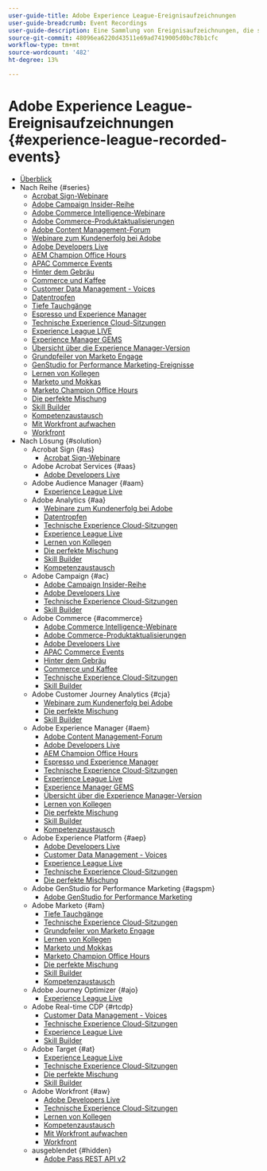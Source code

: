 ```yaml
---
user-guide-title: Adobe Experience League-Ereignisaufzeichnungen
user-guide-breadcrumb: Event Recordings
user-guide-description: Eine Sammlung von Ereignisaufzeichnungen, die sich auf die Verwendung von Adobe Enterprise-Produkten konzentrieren
source-git-commit: 48096ea6220d43511e69ad7419005d0bc78b1cfc
workflow-type: tm+mt
source-wordcount: '482'
ht-degree: 13%

---
```



# Adobe Experience League-Ereignisaufzeichnungen {#experience-league-recorded-events}

+ [Überblick](overview.md)
+ Nach Reihe {#series}
   + [Acrobat Sign-Webinare](https://experienceleague.adobe.com/docs/events/acrobat-sign-webinars/overview.html?lang=de)
   + [Adobe Campaign Insider-Reihe](https://experienceleague.adobe.com/docs/events/adobe-campaign-insider-recordings/overview.html?lang=de)
   + [Adobe Commerce Intelligence-Webinare](https://experienceleague.adobe.com/docs/events/mbi-webinars-recordings/overview.html?lang=de)
   + [Adobe Commerce-Produktaktualisierungen](https://experienceleague.adobe.com/docs/events/adobe-commerce-product-update-recordings/overview.html?lang=de)
   + [Adobe Content Management-Forum](https://experienceleague.adobe.com/docs/events/adobe-content-management-forum-recordings/overview.html?lang=de)
   + [Webinare zum Kundenerfolg bei Adobe](https://experienceleague.adobe.com/docs/events/adobe-customer-success-webinar-recordings/overview.html?lang=de)
   + [Adobe Developers Live](https://experienceleague.adobe.com/docs/events/adobe-developers-live-recordings/overview.html?lang=de)
   + [AEM Champion Office Hours](https://experienceleague.adobe.com/docs/events/aem-champion-office-hours/overview.html?lang=de)
   + [APAC Commerce Events](https://experienceleague.adobe.com/docs/events/apac-commerce-recordings/overview.html?lang=de)
   + [Hinter dem Gebräu](https://experienceleague.adobe.com/docs/events/behind-the-brew-recordings/overview.html?lang=de)
   + [Commerce und Kaffee](https://experienceleague.adobe.com/docs/events/commerce-and-coffee-recordings/overview.html?lang=de)
   + [Customer Data Management - Voices](https://experienceleague.adobe.com/docs/events/customer-data-management-voices-recordings/overview.html?lang=de)
   + [Datentropfen](https://experienceleague.adobe.com/docs/events/data-drip-recordings/overview.html?lang=de)
   + [Tiefe Tauchgänge](https://experienceleague.adobe.com/docs/events/deep-dives-recordings/overview.html?lang=de)
   + [Espresso und Experience Manager](https://experienceleague.adobe.com/docs/events/espressos-and-experience-manager-recordings/overview.html?lang=de)
   + [Technische Experience Cloud-Sitzungen](https://experienceleague.adobe.com/docs/events/tech-sessions/overview.html?lang=de)
   + [Experience League LIVE ](https://experienceleague.adobe.com/docs/events/experience-league-live-recordings/overview.html?lang=de)
   + [Experience Manager GEMS](https://experienceleague.adobe.com/docs/events/experience-manager-gems-recordings/overview.html?lang=de)
   + [Übersicht über die Experience Manager-Version](https://experienceleague.adobe.com/docs/events/aemcs-release-update-recordings/overview.html?lang=de)
   + [Grundpfeiler von Marketo Engage](https://experienceleague.adobe.com/de/docs/events/foundations-of-marketo-engage-webinars/overview)
   + [GenStudio for Performance Marketing-Ereignisse](https://experienceleague.adobe.com/docs/events/genstudio-for-performance-marketing-events/overview.html?lang=de)
   + [Lernen von Kollegen](https://experienceleague.adobe.com/docs/events/learn-from-your-peers-recordings/overview.html?lang=de)
   + [Marketo und Mokkas](https://experienceleague.adobe.com/docs/events/marketo-and-mochas-recordings/overview.html?lang=de)
   + [Marketo Champion Office Hours](https://experienceleague.adobe.com/docs/events/marketo-champion-office-hours/overview.html?lang=de)
   + [Die perfekte Mischung](https://experienceleague.adobe.com/de/docs/events/the-perfect-blend/overview)
   + [Skill Builder](https://experienceleague.adobe.com/docs/events/skill-builder-recordings/overview.html?lang=de)
   + [Kompetenzaustausch](https://experienceleague.adobe.com/docs/events/the-skill-exchange-recordings/overview.html?lang=de)
   + [Mit Workfront aufwachen](https://experienceleague.adobe.com/docs/events/wake-up-with-workfront-recordings/overview.html?lang=de)
   + [Workfront](https://experienceleague.adobe.com/docs/events/workfront-recordings/overview.html?lang=de)
+ Nach Lösung {#solution}
   + Acrobat Sign {#as}
      + [Acrobat Sign-Webinare](https://experienceleague.adobe.com/docs/events/acrobat-sign-webinars/overview.html?lang=de)
   + Adobe Acrobat Services {#aas}
      + [Adobe Developers Live](https://experienceleague.adobe.com/docs/events/adobe-developers-live-recordings/overview.html?lang=de)
   + Adobe Audience Manager {#aam}
      + [Experience League Live](https://experienceleague.adobe.com/docs/events/experience-league-live-recordings/overview.html?lang=de)
   + Adobe Analytics {#aa}
      + [Webinare zum Kundenerfolg bei Adobe](https://experienceleague.adobe.com/docs/events/adobe-customer-success-webinar-recordings/overview.html?lang=de)
      + [Datentropfen](https://experienceleague.adobe.com/docs/events/data-drip-recordings/overview.html?lang=de)
      + [Technische Experience Cloud-Sitzungen](https://experienceleague.adobe.com/docs/events/tech-sessions/overview.html?lang=de)
      + [Experience League Live](https://experienceleague.adobe.com/docs/events/experience-league-live-recordings/overview.html?lang=de)
      + [Lernen von Kollegen](https://experienceleague.adobe.com/docs/events/learn-from-your-peers-recordings/overview.html?lang=de)
      + [Die perfekte Mischung](https://experienceleague.adobe.com/de/docs/events/the-perfect-blend/overview)
      + [Skill Builder](https://experienceleague.adobe.com/docs/events/skill-builder-recordings/overview.html?lang=de)
      + [Kompetenzaustausch](https://experienceleague.adobe.com/docs/events/the-skill-exchange-recordings/overview.html?lang=de)
   + Adobe Campaign {#ac}
      + [Adobe Campaign Insider-Reihe](https://experienceleague.adobe.com/docs/events/adobe-campaign-insider-recordings/overview.html?lang=de)
      + [Adobe Developers Live](https://experienceleague.adobe.com/docs/events/adobe-developers-live-recordings/overview.html?lang=de)
      + [Technische Experience Cloud-Sitzungen](https://experienceleague.adobe.com/docs/events/tech-sessions/overview.html?lang=de)
      + [Skill Builder](https://experienceleague.adobe.com/docs/events/skill-builder-recordings/overview.html?lang=de)
   + Adobe Commerce {#acommerce}
      + [Adobe Commerce Intelligence-Webinare](https://experienceleague.adobe.com/docs/events/mbi-webinars-recordings/overview.html?lang=de)
      + [Adobe Commerce-Produktaktualisierungen](https://experienceleague.adobe.com/docs/events/adobe-commerce-product-update-recordings/overview.html?lang=de)
      + [Adobe Developers Live](https://experienceleague.adobe.com/docs/events/adobe-developers-live-recordings/overview.html?lang=de)
      + [APAC Commerce Events](https://experienceleague.adobe.com/docs/events/apac-commerce-recordings/overview.html?lang=de)
      + [Hinter dem Gebräu](https://experienceleague.adobe.com/docs/events/behind-the-brew-recordings/overview.html?lang=de)
      + [Commerce und Kaffee](https://experienceleague.adobe.com/docs/events/commerce-and-coffee-recordings/overview.html?lang=de)
      + [Technische Experience Cloud-Sitzungen](https://experienceleague.adobe.com/docs/events/tech-sessions/overview.html?lang=de)
      + [Skill Builder](https://experienceleague.adobe.com/docs/events/skill-builder-recordings/overview.html?lang=de)
   + Adobe Customer Journey Analytics {#cja}
      + [Webinare zum Kundenerfolg bei Adobe](https://experienceleague.adobe.com/docs/events/adobe-customer-success-webinar-recordings/overview.html?lang=de)
      + [Die perfekte Mischung](https://experienceleague.adobe.com/de/docs/events/the-perfect-blend/overview)
      + [Skill Builder](https://experienceleague.adobe.com/docs/events/skill-builder-recordings/overview.html?lang=de)
   + Adobe Experience Manager {#aem}
      + [Adobe Content Management-Forum](https://experienceleague.adobe.com/docs/events/adobe-content-management-forum-recordings/overview.html?lang=de)
      + [Adobe Developers Live](https://experienceleague.adobe.com/docs/events/adobe-developers-live-recordings/overview.html?lang=de)
      + [AEM Champion Office Hours](https://experienceleague.adobe.com/docs/events/aem-champion-office-hours/overview.html?lang=de)
      + [Espresso und Experience Manager](https://experienceleague.adobe.com/docs/events/espressos-and-experience-manager-recordings/overview.html?lang=de)
      + [Technische Experience Cloud-Sitzungen](https://experienceleague.adobe.com/docs/events/tech-sessions/overview.html?lang=de)
      + [Experience League Live](https://experienceleague.adobe.com/docs/events/experience-league-live-recordings/overview.html?lang=de)
      + [Experience Manager GEMS](https://experienceleague.adobe.com/docs/events/experience-manager-gems-recordings/overview.html?lang=de)
      + [Übersicht über die Experience Manager-Version](https://experienceleague.adobe.com/docs/events/aemcs-release-update-recordings/overview.html?lang=de)
      + [Lernen von Kollegen](https://experienceleague.adobe.com/docs/events/learn-from-your-peers-recordings/overview.html?lang=de)
      + [Die perfekte Mischung](https://experienceleague.adobe.com/de/docs/events/the-perfect-blend/overview)
      + [Skill Builder](https://experienceleague.adobe.com/docs/events/skill-builder-recordings/overview.html?lang=de)
      + [Kompetenzaustausch](https://experienceleague.adobe.com/docs/events/the-skill-exchange-recordings/overview.html?lang=de)
   + Adobe Experience Platform {#aep}
      + [Adobe Developers Live](https://experienceleague.adobe.com/docs/events/adobe-developers-live-recordings/overview.html?lang=de)
      + [Customer Data Management - Voices](https://experienceleague.adobe.com/docs/events/customer-data-management-voices-recordings/overview.html?lang=de)
      + [Experience League Live](https://experienceleague.adobe.com/docs/events/experience-league-live-recordings/overview.html?lang=de)
      + [Technische Experience Cloud-Sitzungen](https://experienceleague.adobe.com/docs/events/tech-sessions/overview.html?lang=de)
      + [Die perfekte Mischung](https://experienceleague.adobe.com/de/docs/events/the-perfect-blend/overview)
   + Adobe GenStudio for Performance Marketing {#agspm}
      + [Adobe GenStudio for Performance Marketing](https://experienceleague.adobe.com/docs/events/genstudio-for-performance-marketing-events/overview.html?lang=de)
   + Adobe Marketo {#am}
      + [Tiefe Tauchgänge](https://experienceleague.adobe.com/docs/events/deep-dives-recordings/overview.html?lang=de)
      + [Technische Experience Cloud-Sitzungen](https://experienceleague.adobe.com/docs/events/tech-sessions/overview.html?lang=de)
      + [Grundpfeiler von Marketo Engage](https://experienceleague.adobe.com/de/docs/events/foundations-of-marketo-engage-webinars/overview)
      + [Lernen von Kollegen](https://experienceleague.adobe.com/docs/events/learn-from-your-peers-recordings/overview.html?lang=de)
      + [Marketo und Mokkas](https://experienceleague.adobe.com/docs/events/marketo-and-mochas-recordings/overview.html?lang=de)
      + [Marketo Champion Office Hours](https://experienceleague.adobe.com/docs/events/marketo-champion-office-hours/overview.html?lang=de)
      + [Die perfekte Mischung](https://experienceleague.adobe.com/de/docs/events/the-perfect-blend/overview)
      + [Skill Builder](https://experienceleague.adobe.com/docs/events/skill-builder-recordings/overview.html?lang=de)
      + [Kompetenzaustausch](https://experienceleague.adobe.com/docs/events/the-skill-exchange-recordings/overview.html?lang=de)
   + Adobe Journey Optimizer {#ajo}
      + [Experience League Live](https://experienceleague.adobe.com/docs/events/experience-league-live-recordings/overview.html?lang=de)
   + Adobe Real-time CDP {#rtcdp}
      + [Customer Data Management - Voices](https://experienceleague.adobe.com/docs/events/customer-data-management-voices-recordings/overview.html?lang=de)
      + [Technische Experience Cloud-Sitzungen](https://experienceleague.adobe.com/docs/events/tech-sessions/overview.html?lang=de)
      + [Experience League Live](https://experienceleague.adobe.com/docs/events/experience-league-live-recordings/overview.html?lang=de)
      + [Skill Builder](https://experienceleague.adobe.com/docs/events/skill-builder-recordings/overview.html?lang=de)
   + Adobe Target {#at}
      + [Experience League Live](https://experienceleague.adobe.com/docs/events/experience-league-live-recordings/overview.html?lang=de)
      + [Technische Experience Cloud-Sitzungen](https://experienceleague.adobe.com/docs/events/tech-sessions/overview.html?lang=de)
      + [Die perfekte Mischung](https://experienceleague.adobe.com/de/docs/events/the-perfect-blend/overview)
      + [Skill Builder](https://experienceleague.adobe.com/docs/events/skill-builder-recordings/overview.html?lang=de)
   + Adobe Workfront {#aw}
      + [Adobe Developers Live](https://experienceleague.adobe.com/docs/events/adobe-developers-live-recordings/overview.html?lang=de)
      + [Technische Experience Cloud-Sitzungen](https://experienceleague.adobe.com/docs/events/tech-sessions/overview.html?lang=de)
      + [Lernen von Kollegen](https://experienceleague.adobe.com/docs/events/learn-from-your-peers-recordings/overview.html?lang=de)
      + [Kompetenzaustausch](https://experienceleague.adobe.com/docs/events/the-skill-exchange-recordings/overview.html?lang=de)
      + [Mit Workfront aufwachen](https://experienceleague.adobe.com/docs/events/wake-up-with-workfront-recordings/overview.html?lang=de)
      + [Workfront](https://experienceleague.adobe.com/docs/events/workfront-recordings/overview.html?lang=de)
   + ausgeblendet {#hidden}
      + [Adobe Pass REST API v2](../single-events/adobe-pass-rest-api-v2.md)